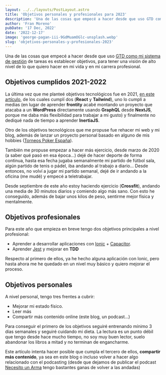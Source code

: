 ```yaml
---
layout: ../../layouts/PostLayout.astro
title: 'Objetivos personales y profesionales para 2023'
description: 'Una de las cosas que empecé a hacer desde que uso GTD como mi sistema de gestión de tareas es establecer objetivos, para tener una visión de alto nivel de lo que quiero hacer en mi vida y en mi carrera profesional.'
author: 'Fran Moreno'
pubDate: '17 Dec, 2022'
date: '2022-12-17'
image: 'george-pagan-iii-9GdMuamOGlc-unsplash.webp'
slug: 'objetivos-personales-y-profesionales-2023'
---
```


Una de las cosas que empecé a hacer desde que uso [GTD como mi sistema de gestión](https://franmoreno.com/blog/gestionar-vida-notion-metodologia-gtd/) de tareas es establecer objetivos, para tener una visión de alto nivel de lo que quiero hacer en mi vida y en mi carrera profesional.

## Objetivos cumplidos 2021-2022

La última vez que me planteé objetivos tecnológicos fue en 2021, [en este artículo](https://franmoreno.com/blog/web-development-technologies-learn-2021/), de los cuales cumplí dos (**React** y **Tailwind**), uno lo cumplí a medias (en lugar de aprender **frontity** acabé montando un proyecto que atacaba a un **WordPress** directamente usando **GraphQL** desde **NextJS**, porque me daba más flexibilidad para trabajar a mi gusto) y finalmente no dediqué nada de tiempo a aprender **InertiaJS**.

Otro de los objetivos tecnológicos que me propuse fue rehacer mi web y mi blog, además de lanzar un proyecto personal basado en alguno de mis hobbies ([Torneos Poker España](https://torneospokerlive.com/)).

También me propuse empezar a hacer más ejercicio, desde marzo de 2020 (a saber qué pasó en esa época…) dejé de hacer deporte de forma continua, hasta esa fecha jugaba semanalmente mi partido de fútbol sala, algún partido de tenis o pádel, iba andando al trabajo a diario… Desde entonces, no volví a jugar mi partido semanal, dejé de ir andando a la oficina (me mudé) y empecé a teletrabajar.

Desde septiembre de este año estoy haciendo ejercicio (**Crossfit**), andando una media de 30 minutos diarios y comiendo algo más sano. Con esto he conseguido, además de bajar unos kilos de peso, sentirme mejor física y mentalmente.

## Objetivos profesionales

Para este año que empieza en breve tengo dos objetivos principales a nivel profesional:

- Aprender a desarrollar aplicaciones con [Ionic](https://ionicframework.com/) + [Capacitor](https://capacitorjs.com/).
- Aprender [Jest](https://jestjs.io/es-ES/) y mejorar en **TDD**

Respecto al primero de ellos, ya he hecho alguna aplicación con Ionic, pero hasta ahora me he quedado en un nivel muy básico y quiero mejorar el proceso.

## Objetivos personales

A nivel personal, tengo tres frentes a cubrir:

- Mejorar mi estado físico.
- Leer más
- Compartir más contenido online (este blog, un podcast…)

Para conseguir el primero de los objetivos seguiré entrenando mínimo 3 días semanales y seguiré cuidando mi dieta. La lectura es un punto débil que tengo desde hace mucho tiempo, no soy muy buen lector, suelo abandonar los libros a mitad y no terminan de engancharme.

Este artículo intenta hacer posible que cumpla el tercero de ellos, **compartir más contenido**, ya sea en este blog o incluso volver a hacer algo relacionado con el podcasting (desde que dejamos de publicar el podcast [Necesito un Arma](https://necesitounarma.com/) tengo bastantes ganas de volver a las andadas)
